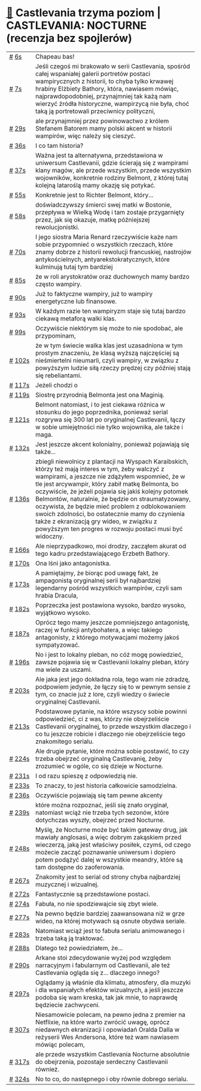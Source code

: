 # [🔗](https://www.youtube.com/watch?v=YDgNe6FIbI8) Castlevania trzyma poziom | CASTLEVANIA: NOCTURNE (recenzja bez spojlerów)

<table>
    <tr id="t6">
        <td><a href="#t6">#</a>&nbsp;<a href="https://www.youtube.com/watch?v=YDgNe6FIbI8&t=6">6s</a></td>
        <td>Chapeau bas!</td>
    </tr>
    <tr id="t7">
        <td><a href="#t7">#</a>&nbsp;<a href="https://www.youtube.com/watch?v=YDgNe6FIbI8&t=7">7s</a></td>
        <td>Jeśli czegoś mi brakowało w serii Castlevania, spośród całej wspaniałej galerii portretów postaci wampirycznych z historii, to chyba tylko krwawej hrabiny Elżbiety Bathory, która, nawiasem mówiąc, najprawdopodobniej, przynajmniej tak każą nam wierzyć źródła historyczne, wampirzycą nie była, choć taką ją portretowali przeciwnicy polityczni,</td>
    </tr>
    <tr id="t29">
        <td><a href="#t29">#</a>&nbsp;<a href="https://www.youtube.com/watch?v=YDgNe6FIbI8&t=29">29s</a></td>
        <td>ale przynajmniej przez powinowactwo z królem Stefanem Batorem mamy polski akcent w historii wampirów, więc należy się cieszyć.</td>
    </tr>
    <tr id="t36">
        <td><a href="#t36">#</a>&nbsp;<a href="https://www.youtube.com/watch?v=YDgNe6FIbI8&t=36">36s</a></td>
        <td>I co tam historia?</td>
    </tr>
    <tr id="t37">
        <td><a href="#t37">#</a>&nbsp;<a href="https://www.youtube.com/watch?v=YDgNe6FIbI8&t=37">37s</a></td>
        <td>Ważna jest ta alternatywna, przedstawiona w uniwersum Castlevanii, gdzie ścierają się z wampirami klany magów, ale przede wszystkim, przede wszystkim wojowników, konkretnie rodziny Belmont, z której tutaj kolejną lataroślą mamy okazję się potykać.</td>
    </tr>
    <tr id="t55">
        <td><a href="#t55">#</a>&nbsp;<a href="https://www.youtube.com/watch?v=YDgNe6FIbI8&t=55">55s</a></td>
        <td>Konkretnie jest to Richter Belmont, który...</td>
    </tr>
    <tr id="t58">
        <td><a href="#t58">#</a>&nbsp;<a href="https://www.youtube.com/watch?v=YDgNe6FIbI8&t=58">58s</a></td>
        <td>doświadczywszy śmierci swej matki w Bostonie, przepływa w Wielką Wodę i tam zostaje przygarnięty przez, jak się okazuje, matkę późniejszej rewolucjonistki.</td>
    </tr>
    <tr id="t70">
        <td><a href="#t70">#</a>&nbsp;<a href="https://www.youtube.com/watch?v=YDgNe6FIbI8&t=70">70s</a></td>
        <td>I jego siostra Maria Renard rzeczywiście każe nam sobie przypomnieć o wszystkich rzeczach, które znamy dobrze z historii rewolucji francuskiej, nastrojów antykościelnych, antyarekstokratycznych, które kulminują tutaj tym bardziej</td>
    </tr>
    <tr id="t85">
        <td><a href="#t85">#</a>&nbsp;<a href="https://www.youtube.com/watch?v=YDgNe6FIbI8&t=85">85s</a></td>
        <td>że w roli arystokratów oraz duchownych mamy bardzo często wampiry.</td>
    </tr>
    <tr id="t90">
        <td><a href="#t90">#</a>&nbsp;<a href="https://www.youtube.com/watch?v=YDgNe6FIbI8&t=90">90s</a></td>
        <td>Już to faktyczne wampiry, już to wampiry energetyczne lub finansowe.</td>
    </tr>
    <tr id="t93">
        <td><a href="#t93">#</a>&nbsp;<a href="https://www.youtube.com/watch?v=YDgNe6FIbI8&t=93">93s</a></td>
        <td>W każdym razie ten wampiryzm staje się tutaj bardzo ciekawą metaforą walki klas.</td>
    </tr>
    <tr id="t99">
        <td><a href="#t99">#</a>&nbsp;<a href="https://www.youtube.com/watch?v=YDgNe6FIbI8&t=99">99s</a></td>
        <td>Oczywiście niektórym się może to nie spodobać, ale przypominam,</td>
    </tr>
    <tr id="t102">
        <td><a href="#t102">#</a>&nbsp;<a href="https://www.youtube.com/watch?v=YDgNe6FIbI8&t=102">102s</a></td>
        <td>że w tym świecie walka klas jest uzasadniona w tym prostym znaczeniu, że klasą wyższą najczęściej są nieśmiertelni nieumarli, czyli wampiry, w związku z powyższym ludzie siłą rzeczy prędzej czy później stają się rebeliantami.</td>
    </tr>
    <tr id="t117">
        <td><a href="#t117">#</a>&nbsp;<a href="https://www.youtube.com/watch?v=YDgNe6FIbI8&t=117">117s</a></td>
        <td>Jeżeli chodzi o</td>
    </tr>
    <tr id="t119">
        <td><a href="#t119">#</a>&nbsp;<a href="https://www.youtube.com/watch?v=YDgNe6FIbI8&t=119">119s</a></td>
        <td>Siostrę przyrodnią Belmonta jest ona Maginią.</td>
    </tr>
    <tr id="t121">
        <td><a href="#t121">#</a>&nbsp;<a href="https://www.youtube.com/watch?v=YDgNe6FIbI8&t=121">121s</a></td>
        <td>Belmont natomiast, i to jest ciekawa różnica w stosunku do jego poprzednika, ponieważ serial rozgrywa się 300 lat po oryginalnej Castlevanii, łączy w sobie umiejętności nie tylko wojownika, ale także i maga.</td>
    </tr>
    <tr id="t132">
        <td><a href="#t132">#</a>&nbsp;<a href="https://www.youtube.com/watch?v=YDgNe6FIbI8&t=132">132s</a></td>
        <td>Jest jeszcze akcent kolonialny, ponieważ pojawiają się także...</td>
    </tr>
    <tr id="t136">
        <td><a href="#t136">#</a>&nbsp;<a href="https://www.youtube.com/watch?v=YDgNe6FIbI8&t=136">136s</a></td>
        <td>zbiegli niewolnicy z plantacji na Wyspach Karaibskich, którzy też mają interes w tym, żeby walczyć z wampirami, a jeszcze nie zdążyłem wspomnieć, że w tle jest arcywampir, który zabił matkę Belmonta, bo oczywiście, że jeżeli pojawia się jakiś kolejny potomek Belmontów, naturalnie, że będzie on straumatyzowany, oczywista, że będzie mieć problem z odblokowaniem swoich zdolności, bo ostatecznie mamy do czynienia także z ekranizacją gry wideo, w związku z powyższym ten progres w rozwoju postaci musi być widoczny.</td>
    </tr>
    <tr id="t166">
        <td><a href="#t166">#</a>&nbsp;<a href="https://www.youtube.com/watch?v=YDgNe6FIbI8&t=166">166s</a></td>
        <td>Ale nieprzypadkowo, moi drodzy, zacząłem akurat od tego kadru przedstawiającego Erzbeth Bathory.</td>
    </tr>
    <tr id="t170">
        <td><a href="#t170">#</a>&nbsp;<a href="https://www.youtube.com/watch?v=YDgNe6FIbI8&t=170">170s</a></td>
        <td>Ona lśni jako antagonistka.</td>
    </tr>
    <tr id="t173">
        <td><a href="#t173">#</a>&nbsp;<a href="https://www.youtube.com/watch?v=YDgNe6FIbI8&t=173">173s</a></td>
        <td>A pamiętajmy, że biorąc pod uwagę fakt, że ampagonistą oryginalnej serii był najbardziej legendarny pośród wszystkich wampirów, czyli sam hrabia Dracula,</td>
    </tr>
    <tr id="t182">
        <td><a href="#t182">#</a>&nbsp;<a href="https://www.youtube.com/watch?v=YDgNe6FIbI8&t=182">182s</a></td>
        <td>Poprzeczka jest postawiona wysoko, bardzo wysoko, wyjątkowo wysoko.</td>
    </tr>
    <tr id="t187">
        <td><a href="#t187">#</a>&nbsp;<a href="https://www.youtube.com/watch?v=YDgNe6FIbI8&t=187">187s</a></td>
        <td>Oprócz tego mamy jeszcze pomniejszego antagonistę, raczej w funkcji antybohatera, a więc takiego antagonisty, z którego motywacjami możemy jakoś sympatyzować.</td>
    </tr>
    <tr id="t196">
        <td><a href="#t196">#</a>&nbsp;<a href="https://www.youtube.com/watch?v=YDgNe6FIbI8&t=196">196s</a></td>
        <td>No i jest to lokalny pleban, no cóż mogę powiedzieć, zawsze pojawia się w Castlevanii lokalny pleban, który ma wiele za uszami.</td>
    </tr>
    <tr id="t203">
        <td><a href="#t203">#</a>&nbsp;<a href="https://www.youtube.com/watch?v=YDgNe6FIbI8&t=203">203s</a></td>
        <td>Ale jaka jest jego dokładna rola, tego wam nie zdradzę, podpowiem jedynie, że łączy się to w pewnym sensie z tym, co znacie już z lore, czyli wiedzy o świecie oryginalnej Castlevanii.</td>
    </tr>
    <tr id="t213">
        <td><a href="#t213">#</a>&nbsp;<a href="https://www.youtube.com/watch?v=YDgNe6FIbI8&t=213">213s</a></td>
        <td>Podstawowe pytanie, na które wszyscy sobie powinni odpowiedzieć, ci z was, którzy nie obejrzeliście Castlevanii oryginalnej, to przede wszystkim dlaczego i co tu jeszcze robicie i dlaczego nie obejrzeliście tego znakomitego serialu.</td>
    </tr>
    <tr id="t224">
        <td><a href="#t224">#</a>&nbsp;<a href="https://www.youtube.com/watch?v=YDgNe6FIbI8&t=224">224s</a></td>
        <td>Ale drugie pytanie, które można sobie postawić, to czy trzeba obejrzeć oryginalną Castlevanię, żeby zrozumieć w ogóle, co się dzieje w Nocturne.</td>
    </tr>
    <tr id="t231">
        <td><a href="#t231">#</a>&nbsp;<a href="https://www.youtube.com/watch?v=YDgNe6FIbI8&t=231">231s</a></td>
        <td>I od razu spieszę z odpowiedzią nie.</td>
    </tr>
    <tr id="t233">
        <td><a href="#t233">#</a>&nbsp;<a href="https://www.youtube.com/watch?v=YDgNe6FIbI8&t=233">233s</a></td>
        <td>To znaczy, to jest historia całkowicie samodzielna.</td>
    </tr>
    <tr id="t236">
        <td><a href="#t236">#</a>&nbsp;<a href="https://www.youtube.com/watch?v=YDgNe6FIbI8&t=236">236s</a></td>
        <td>Oczywiście pojawiają się tam pewne akcenty</td>
    </tr>
    <tr id="t239">
        <td><a href="#t239">#</a>&nbsp;<a href="https://www.youtube.com/watch?v=YDgNe6FIbI8&t=239">239s</a></td>
        <td>które można rozpoznać, jeśli się znało oryginał, natomiast wciąż nie trzeba tych sezonów, które dotychczas wyszły, obejrzeć przed Nocturne.</td>
    </tr>
    <tr id="t248">
        <td><a href="#t248">#</a>&nbsp;<a href="https://www.youtube.com/watch?v=YDgNe6FIbI8&t=248">248s</a></td>
        <td>Myślę, że Nocturne może być takim gateway drug, jak mawiały anglosasi, a więc dobrym zakąskiem przed wieczerzą, jaką jest właściwy posiłek, czymś, od czego możecie zacząć poznawanie uniwersum i dopiero potem podążyć dalej w wszystkie meandry, które są tam dostępne do zaoferowania.</td>
    </tr>
    <tr id="t267">
        <td><a href="#t267">#</a>&nbsp;<a href="https://www.youtube.com/watch?v=YDgNe6FIbI8&t=267">267s</a></td>
        <td>Znakomity jest to serial od strony chyba najbardziej muzycznej i wizualnej.</td>
    </tr>
    <tr id="t272">
        <td><a href="#t272">#</a>&nbsp;<a href="https://www.youtube.com/watch?v=YDgNe6FIbI8&t=272">272s</a></td>
        <td>Fantastycznie są przedstawione postaci.</td>
    </tr>
    <tr id="t274">
        <td><a href="#t274">#</a>&nbsp;<a href="https://www.youtube.com/watch?v=YDgNe6FIbI8&t=274">274s</a></td>
        <td>Fabuła, no nie spodziewajcie się zbyt wiele.</td>
    </tr>
    <tr id="t277">
        <td><a href="#t277">#</a>&nbsp;<a href="https://www.youtube.com/watch?v=YDgNe6FIbI8&t=277">277s</a></td>
        <td>Na pewno będzie bardziej zaawansowana niż w grze wideo, na której motywach są osnute obydwa seriale.</td>
    </tr>
    <tr id="t283">
        <td><a href="#t283">#</a>&nbsp;<a href="https://www.youtube.com/watch?v=YDgNe6FIbI8&t=283">283s</a></td>
        <td>Natomiast wciąż jest to fabuła serialu animowanego i trzeba taką ją traktować.</td>
    </tr>
    <tr id="t288">
        <td><a href="#t288">#</a>&nbsp;<a href="https://www.youtube.com/watch?v=YDgNe6FIbI8&t=288">288s</a></td>
        <td>Dlatego też powiedziałem, że...</td>
    </tr>
    <tr id="t290">
        <td><a href="#t290">#</a>&nbsp;<a href="https://www.youtube.com/watch?v=YDgNe6FIbI8&t=290">290s</a></td>
        <td>Arkane stoi zdecydowanie wyżej pod względem narracyjnym i fabularnym od Castlevanii, ale też Castlevania ogląda się z... dlaczego innego?</td>
    </tr>
    <tr id="t297">
        <td><a href="#t297">#</a>&nbsp;<a href="https://www.youtube.com/watch?v=YDgNe6FIbI8&t=297">297s</a></td>
        <td>Oglądamy ją właśnie dla klimatu, atmosfery, dla muzyki i dla wspaniałych efektów wizualnych, a jeśli jeszcze podoba się wam kreska, tak jak mnie, to naprawdę będziecie zachwyceni.</td>
    </tr>
    <tr id="t307">
        <td><a href="#t307">#</a>&nbsp;<a href="https://www.youtube.com/watch?v=YDgNe6FIbI8&t=307">307s</a></td>
        <td>Niesamowicie polecam, na pewno jedna z premier na Netflixie, na które warto zwrócić uwagę, oprócz niedawnych ekranizacji i opowiadań Oralda Dalla w reżyserii Wes Andersona, które też wam nawiasem mówiąc polecam,</td>
    </tr>
    <tr id="t317">
        <td><a href="#t317">#</a>&nbsp;<a href="https://www.youtube.com/watch?v=YDgNe6FIbI8&t=317">317s</a></td>
        <td>ale przede wszystkim Castlevania Nocturne absolutnie do obejrzenia, pozostaje serdeczny Castlevanii również.</td>
    </tr>
    <tr id="t324">
        <td><a href="#t324">#</a>&nbsp;<a href="https://www.youtube.com/watch?v=YDgNe6FIbI8&t=324">324s</a></td>
        <td>No to co, do następnego i oby równie dobrego serialu.</td>
    </tr>
</table>